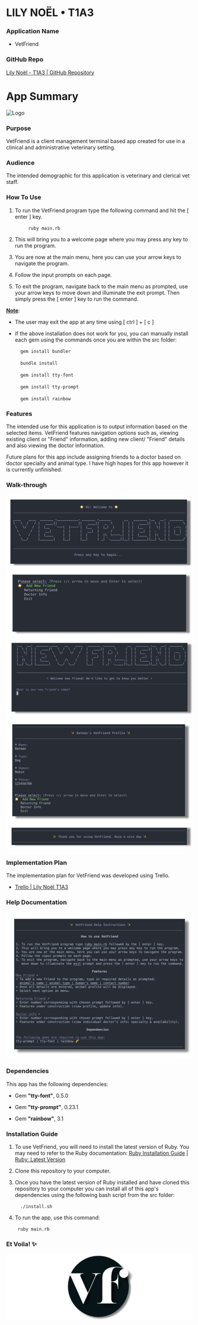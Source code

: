 
# LILY NOËL • T1A3
### Application Name
- VetFriend

### GitHub Repo
[Lily Noël - T1A3 | GitHub Repository](https://github.com/lilynoel/T1A3)

# App Summary

![Logo](./docs/T1A3.png)

### Purpose 
VetFriend is a client management terminal based app created for use in a clinical and administrative veterinary setting. 
### Audience 
The intended demographic for this application is veterinary and clerical vet staff. 

###  How To Use 
1. To run the VetFriend program type the following command and hit the [ enter ] key.

            ruby main.rb

2. This will bring you to a welcome page where you may press any key to run the program.

3. You are now at the main menu, here you can use your arrow keys to navigate the program.
   
4. Follow the input prompts on each page.

1. To exit the program, navigate back to the main menu as prompted, use your arrow keys to move down and illuminate the exit prompt. Then simply press the [ enter ] key to run the command.

<u><b>Note</b></u>:
- The user may exit the app at any time using [ ctrl ] + [ c ]
- if the above installation does not work for you, you can manually install each gem using the commands once you are within the src folder:

        gem install bundler 

        bundle install 

        gem install tty-font

        gem install tty-prompt

        gem install rainbow

###  Features 
The intended use for this application is to output information based on the selected items. VetFriend features navigation options such as, viewing existing client or "Friend" information, adding new client/ "Friend" details and also viewing the doctor information.

Future plans for this app include assigning friends to a doctor based on doctor specialty and animal type. I have high hopes for this app however it is currently unfinished. 

### Walk-through

![WelcomePage](./docs/welcome-page.png)
![MainMenu](./docs/main-menu.png)
![NewFriend](./docs/new-friend.png)
![Profile](./docs/profile.png)
![ThankYou](./docs/thankyou.png)

### Implementation Plan 
The implementation plan for VetFriend was developed using Trello. 
- [Trello | Lily Noël T1A3](https://trello.com/b/Lw1CPssH/t1a3)

### Help Documentation
![HelpInfo](./docs/help-screen.png)

### Dependencies 
This app has the following dependencies:

- Gem <b>"tty-font"</b>, 0.5.0

- Gem <b>"tty-prompt"</b>, 0.23.1

- Gem <b>"rainbow"</b>, 3.1

### Installation Guide 

1. To use VetFriend, you will need to install the latest version of Ruby. You may need to refer to the Ruby documentation:  [Ruby Installation Guide](https://www.ruby-lang.org/en/documentation/installation/) | [Ruby: Latest Version](https://www.ruby-lang.org/en/)

2. Clone this repository to your computer. 

3. Once you have the latest version of Ruby installed and have cloned this repository to your computer you can install all of this app's dependencies using the following bash script from the src folder:
        
         ./install.sh

4. To run the app, use this command:
            
        ruby main.rb

### Et Voila! ✨
![Logo](./docs/vf.png) 

<br>
<br>

